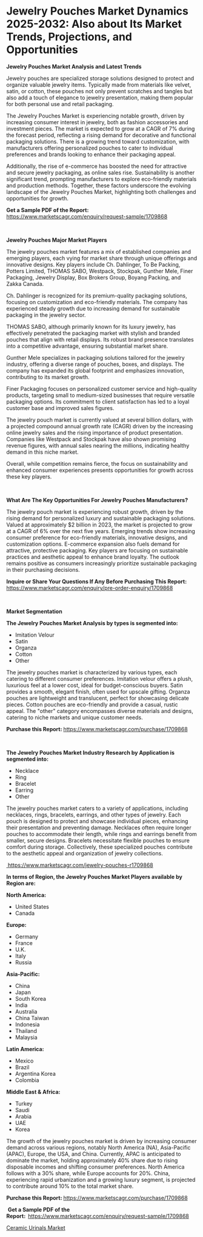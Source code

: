 <p><h1>Jewelry Pouches Market Dynamics 2025-2032: Also about Its Market Trends, Projections, and Opportunities</h1></p><p><strong>Jewelry Pouches Market Analysis and Latest Trends</strong></p>
<p><p>Jewelry pouches are specialized storage solutions designed to protect and organize valuable jewelry items. Typically made from materials like velvet, satin, or cotton, these pouches not only prevent scratches and tangles but also add a touch of elegance to jewelry presentation, making them popular for both personal use and retail packaging. </p><p>The Jewelry Pouches Market is experiencing notable growth, driven by increasing consumer interest in jewelry, both as fashion accessories and investment pieces. The market is expected to grow at a CAGR of 7% during the forecast period, reflecting a rising demand for decorative and functional packaging solutions. There is a growing trend toward customization, with manufacturers offering personalized pouches to cater to individual preferences and brands looking to enhance their packaging appeal.</p><p>Additionally, the rise of e-commerce has boosted the need for attractive and secure jewelry packaging, as online sales rise. Sustainability is another significant trend, prompting manufacturers to explore eco-friendly materials and production methods. Together, these factors underscore the evolving landscape of the Jewelry Pouches Market, highlighting both challenges and opportunities for growth.</p></p>
<p><strong>Get a Sample PDF of the Report:&nbsp;</strong> <a href="https://www.marketscagr.com/enquiry/request-sample/1709868?utm_campaign=1901&utm_medium=2&utm_source=Github&utm_content=ia&utm_term=08022025&utm_id=jewelry-pouches">https://www.marketscagr.com/enquiry/request-sample/1709868</a></p>
<p>&nbsp;</p>
<p><strong>Jewelry Pouches Major Market Players</strong></p>
<p><p>The jewelry pouches market features a mix of established companies and emerging players, each vying for market share through unique offerings and innovative designs. Key players include Ch. Dahlinger, To Be Packing, Potters Limited, THOMAS SABO, Westpack, Stockpak, Gunther Mele, Finer Packaging, Jewelry Display, Box Brokers Group, Boyang Packing, and Zakka Canada.</p><p>Ch. Dahlinger is recognized for its premium-quality packaging solutions, focusing on customization and eco-friendly materials. The company has experienced steady growth due to increasing demand for sustainable packaging in the jewelry sector.</p><p>THOMAS SABO, although primarily known for its luxury jewelry, has effectively penetrated the packaging market with stylish and branded pouches that align with retail displays. Its robust brand presence translates into a competitive advantage, ensuring substantial market share.</p><p>Gunther Mele specializes in packaging solutions tailored for the jewelry industry, offering a diverse range of pouches, boxes, and displays. The company has expanded its global footprint and emphasizes innovation, contributing to its market growth.</p><p>Finer Packaging focuses on personalized customer service and high-quality products, targeting small to medium-sized businesses that require versatile packaging options. Its commitment to client satisfaction has led to a loyal customer base and improved sales figures.</p><p>The jewelry pouch market is currently valued at several billion dollars, with a projected compound annual growth rate (CAGR) driven by the increasing online jewelry sales and the rising importance of product presentation. Companies like Westpack and Stockpak have also shown promising revenue figures, with annual sales nearing the millions, indicating healthy demand in this niche market.</p><p>Overall, while competition remains fierce, the focus on sustainability and enhanced consumer experiences presents opportunities for growth across these key players.</p></p>
<p>&nbsp;</p>
<p><strong>What Are The Key Opportunities For Jewelry Pouches Manufacturers?</strong></p>
<p><p>The jewelry pouch market is experiencing robust growth, driven by the rising demand for personalized luxury and sustainable packaging solutions. Valued at approximately $2 billion in 2023, the market is projected to grow at a CAGR of 6% over the next five years. Emerging trends show increasing consumer preference for eco-friendly materials, innovative designs, and customization options. E-commerce expansion also fuels demand for attractive, protective packaging. Key players are focusing on sustainable practices and aesthetic appeal to enhance brand loyalty. The outlook remains positive as consumers increasingly prioritize sustainable packaging in their purchasing decisions.</p></p>
<p><strong>Inquire or Share Your Questions If Any Before Purchasing This Report:</strong> <a href="https://www.marketscagr.com/enquiry/pre-order-enquiry/1709868?utm_campaign=1901&utm_medium=2&utm_source=Github&utm_content=ia&utm_term=08022025&utm_id=jewelry-pouches">https://www.marketscagr.com/enquiry/pre-order-enquiry/1709868</a></p>
<p>&nbsp;</p>
<p><strong>Market Segmentation</strong></p>
<p><strong>The Jewelry Pouches Market Analysis by types is segmented into:</strong></p>
<p><ul><li>Imitation Velour</li><li>Satin</li><li>Organza</li><li>Cotton</li><li>Other</li></ul></p>
<p><p>The jewelry pouches market is characterized by various types, each catering to different consumer preferences. Imitation velour offers a plush, luxurious feel at a lower cost, ideal for budget-conscious buyers. Satin provides a smooth, elegant finish, often used for upscale gifting. Organza pouches are lightweight and translucent, perfect for showcasing delicate pieces. Cotton pouches are eco-friendly and provide a casual, rustic appeal. The "other" category encompasses diverse materials and designs, catering to niche markets and unique customer needs.</p></p>
<p><strong>Purchase this Report:&nbsp;</strong><a href="https://www.marketscagr.com/purchase/1709868?utm_campaign=1901&utm_medium=2&utm_source=Github&utm_content=ia&utm_term=08022025&utm_id=jewelry-pouches">https://www.marketscagr.com/purchase/1709868</a></p>
<p>&nbsp;</p>
<p><strong>The Jewelry Pouches Market Industry Research by Application is segmented into:</strong></p>
<p><ul><li>Necklace</li><li>Ring</li><li>Bracelet</li><li>Earring</li><li>Other</li></ul></p>
<p><p>The jewelry pouches market caters to a variety of applications, including necklaces, rings, bracelets, earrings, and other types of jewelry. Each pouch is designed to protect and showcase individual pieces, enhancing their presentation and preventing damage. Necklaces often require longer pouches to accommodate their length, while rings and earrings benefit from smaller, secure designs. Bracelets necessitate flexible pouches to ensure comfort during storage. Collectively, these specialized pouches contribute to the aesthetic appeal and organization of jewelry collections.</p></p>
<p><a href="https://www.marketscagr.com/jewelry-pouches-r1709868?utm_campaign=1901&utm_medium=2&utm_source=Github&utm_content=ia&utm_term=08022025&utm_id=jewelry-pouches">&nbsp;https://www.marketscagr.com/jewelry-pouches-r1709868</a></p>
<p><strong>In terms of Region, the Jewelry Pouches Market Players available by Region are:</strong></p>
<p>
    <p> <strong> North America: </strong>
        <ul>
            <li>United States</li>
            <li>Canada</li>
        </ul>
        </p> 
    <p> <strong> Europe: </strong>
        <ul>
            <li>Germany</li>
            <li>France</li>
            <li>U.K.</li>
            <li>Italy</li>
            <li>Russia</li>
        </ul>
        </p> 
    <p> <strong> Asia-Pacific: </strong>
        <ul>
            <li>China</li>
            <li>Japan</li>
            <li>South Korea</li>
            <li>India</li>
            <li>Australia</li>
            <li>China Taiwan</li>
            <li>Indonesia</li>
            <li>Thailand</li>
            <li>Malaysia</li>
        </ul>
        </p> 
    <p> <strong> Latin America: </strong>
        <ul>
            <li>Mexico</li>
            <li>Brazil</li>
            <li>Argentina Korea</li>
            <li>Colombia</li>
        </ul>
        </p> 
    <p> <strong> Middle East & Africa: </strong>
        <ul>
            <li>Turkey</li>
            <li>Saudi</li>
            <li>Arabia</li>
            <li>UAE</li>
            <li>Korea</li>
        </ul>
    </p>
    </p>
<p><p>The growth of the jewelry pouches market is driven by increasing consumer demand across various regions, notably North America (NA), Asia-Pacific (APAC), Europe, the USA, and China. Currently, APAC is anticipated to dominate the market, holding approximately 40% share due to rising disposable incomes and shifting consumer preferences. North America follows with a 30% share, while Europe accounts for 20%. China, experiencing rapid urbanization and a growing luxury segment, is projected to contribute around 10% to the total market share.</p></p>
<p><strong>Purchase this Report: </strong><a href="https://www.marketscagr.com/purchase/1709868?utm_campaign=1901&utm_medium=2&utm_source=Github&utm_content=ia&utm_term=08022025&utm_id=jewelry-pouches">https://www.marketscagr.com/purchase/1709868</a></p>
<p>&nbsp;<strong>Get a Sample PDF of the Report:&nbsp;&nbsp;</strong><a href="https://www.marketscagr.com/enquiry/request-sample/1709868?utm_campaign=1901&utm_medium=2&utm_source=Github&utm_content=ia&utm_term=08022025&utm_id=jewelry-pouches">https://www.marketscagr.com/enquiry/request-sample/1709868</a></p>
<p><strong></strong></p>
<p><p><a href="https://github.com/indrystar/Market-Research-Report-List-5/blob/main/ceramic-urinals-market.md?utm_campaign=1901&utm_medium=2&utm_source=Github&utm_content=ia&utm_term=08022025&utm_id=jewelry-pouches">Ceramic Urinals Market</a></p></p>